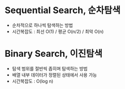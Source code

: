 # Sequential Search, 순차탐색
- 순차적으로 하나씩 탐색하는 방법
- 시간복잡도 : 최선 O(1) / 평균 O(n/2) / 최악 O(n) 

# Binary Search, 이진탐색
- 탐색 범위를 절반씩 좁히며 탐색하는 방법
- 배열 내부 데이터가 정렬된 상태에서 사용 가능
- 시간복잡도 : O(log n)